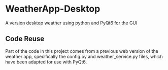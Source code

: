 # WeatherApp-Desktop
A version desktop weather using python and PyQt6 for the GUI

## Code Reuse
Part of the code in this project comes from a previous web version of the weather app, specifically the config.py and weather_service.py files, which have been adapted for use with PyQt6.